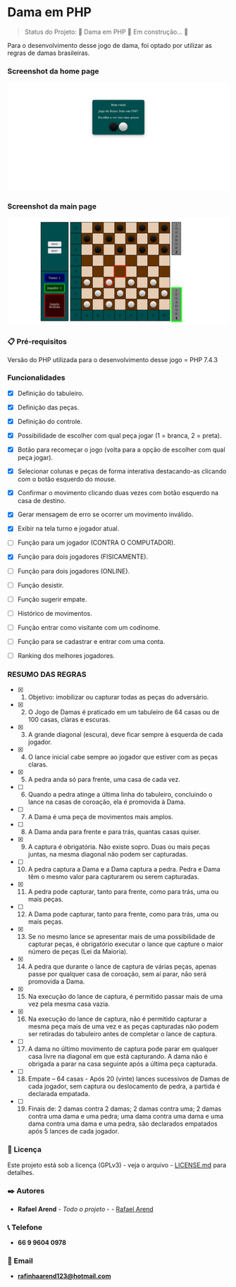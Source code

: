 # Dama em PHP

> Status do Projeto: 🚧  Dama em PHP 🚀 Em construção...  🚧

Para o desenvolvimento desse jogo de dama, foi optado por utilizar as regras de damas brasileiras.

### Screenshot da home page
<img src="screenshot/home.png"/>

### Screenshot da main page
<img src="screenshot/game.png"/>

### 📋 Pré-requisitos

Versão do PHP utilizada para o desenvolvimento desse jogo = PHP 7.4.3

### Funcionalidades
- [x] Definição do tabuleiro.
- [x] Definição das peças.
- [x] Definição do controle.
- [x] Possibilidade de escolher com qual peça jogar (1 = branca, 2 = preta).
- [x] Botão para recomeçar o jogo (volta para a opção de escolher com qual peça jogar).
- [x] Selecionar colunas e peças de forma interativa destacando-as clicando com o botão esquerdo do mouse.
- [x] Confirmar o movimento clicando duas vezes com botão esquerdo na casa de destino.
- [x] Gerar mensagem de erro se ocorrer um movimento inválido.
- [x] Exibir na tela turno e jogador atual.
- [ ] Função para um jogador (CONTRA O COMPUTADOR).
- [x] Função para dois jogadores (FISICAMENTE).
- [ ] Função para dois jogadores (ONLINE).
- [ ] Função desistir.
- [ ] Função sugerir empate.
- [ ] Histórico de movimentos.
- [ ] Função entrar como visitante com um codinome.
- [ ] Função para se cadastrar e entrar com uma conta.
- [ ] Ranking dos melhores jogadores.


### RESUMO DAS REGRAS
- [x] 1. Objetivo: imobilizar ou capturar todas as peças do adversário.
- [x] 2. O Jogo de Damas é praticado em um tabuleiro de 64 casas ou de 100 casas, claras e escuras. 
- [x] 3. A grande diagonal (escura), deve ficar sempre à esquerda de cada jogador. 
- [x] 4. O lance inicial cabe sempre ao jogador que estiver com as peças claras. 
- [x] 5. A pedra anda só para frente, uma casa de cada vez. 
- [ ] 6. Quando a pedra atinge a última linha do tabuleiro, concluindo o lance na casas de coroação, ela é promovida à Dama. 
- [ ] 7. A Dama é uma peça de movimentos mais amplos. 
- [ ] 8. A Dama anda para frente e para trás, quantas casas quiser. 
- [x] 9. A captura é obrigatória. Não existe sopro. Duas ou mais peças juntas, na mesma diagonal não podem ser capturadas. 
- [ ] 10. A pedra captura a Dama e a Dama captura a pedra. Pedra e Dama têm o mesmo valor para capturarem ou serem 
capturadas. 
- [x] 11. A pedra pode capturar, tanto para frente, como para trás, uma ou mais peças. 
- [ ] 12. A Dama pode capturar, tanto para frente, como para trás, uma ou mais peças. 
- [x] 13. Se no mesmo lance se apresentar mais de uma possibilidade de capturar peças, é obrigatório executar o lance que 
capture o maior número de peças (Lei da Maioria). 
- [x] 14.  A  pedra  que  durante  o  lance  de  captura  de  várias  peças,  apenas  passe  por  qualquer  casa  de  coroação,  sem  aí 
parar, não será promovida a Dama.
- [x] 15. Na execução do lance de captura, é permitido passar mais de uma vez pela mesma casa vazia. 
- [x] 16. Na execução do lance de captura, não é permitido capturar a mesma peça mais de uma vez e as peças capturadas 
não podem ser retiradas do tabuleiro antes de completar o lance de captura. 
- [ ] 17. A dama no último movimento de captura pode parar em qualquer casa livre na diagonal em que está capturando. A 
dama não é obrigada a parar na casa seguinte após a última peça capturada. 
- [ ] 18. Empate – 64 casas - Após 20 (vinte) lances sucessivos de Damas de cada jogador, sem captura ou deslocamento 
de  pedra,  a  partida  é  declarada  empatada.
- [ ] 19. Finais de: 2 damas contra 2 damas; 2 damas contra uma; 2 damas contra uma dama e uma pedra; uma dama contra 
uma dama e uma dama contra uma dama e uma pedra, são declarados empatados após 5 lances de cada jogador. 

### 📄 Licença
Este projeto está sob a licença (GPLv3) - veja o arquivo - [LICENSE.md](https://github.com/Ozzy005/Dama-em-PHP/blob/main/README.md) para detalhes.

### ✒️ Autores
* **Rafael Arend** - *Todo o projeto* - - [Rafael Arend](https://github.com/Ozzy005)

### 📞 Telefone
* **66 9 9604 0978**

### 📧 Email
* **rafinhaarend123@hotmail.com**

